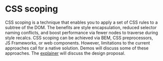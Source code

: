 # CSS scoping

CSS scoping is a technique that enables you to apply a set of CSS rules to a subtree of the DOM. The benefits are style encapsulation, reduced selector naming conflicts, and boost performance via fewer nodes to traverse during style recalcs. CSS scoping can be achieved via BEM, CSS preprocessors, JS Frameworks, or web components. However,  limitations to the current approaches call for a native solution. Demos will discuss some of these approaches. The [explainer](explainer.md) will discuss the design proposal.
